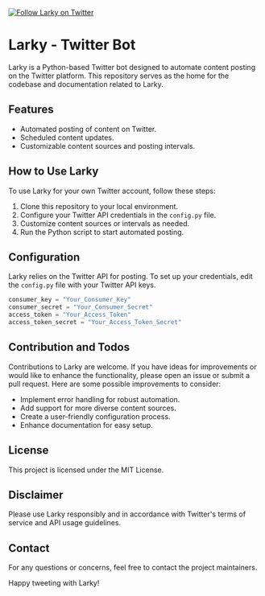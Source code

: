 
[![Follow Larky on Twitter](https://img.shields.io/twitter/follow/__Larky?label=Follow%20Larky&style=social)](https://twitter.com/__Larky)

# Larky - Twitter Bot

Larky is a Python-based Twitter bot designed to automate content posting on the Twitter platform. This repository serves as the home for the codebase and documentation related to Larky.

## Features

- Automated posting of content on Twitter.
- Scheduled content updates.
- Customizable content sources and posting intervals.

## How to Use Larky

To use Larky for your own Twitter account, follow these steps:

1. Clone this repository to your local environment.
2. Configure your Twitter API credentials in the `config.py` file.
3. Customize content sources or intervals as needed.
4. Run the Python script to start automated posting.

## Configuration

Larky relies on the Twitter API for posting. To set up your credentials, edit the `config.py` file with your Twitter API keys.

```python
consumer_key = "Your_Consumer_Key"
consumer_secret = "Your_Consumer_Secret"
access_token = "Your_Access_Token"
access_token_secret = "Your_Access_Token_Secret"
```

## Contribution and Todos

Contributions to Larky are welcome. If you have ideas for improvements or would like to enhance the functionality, please open an issue or submit a pull request. Here are some possible improvements to consider:

- Implement error handling for robust automation.
- Add support for more diverse content sources.
- Create a user-friendly configuration process.
- Enhance documentation for easy setup.

## License

This project is licensed under the MIT License.

## Disclaimer

Please use Larky responsibly and in accordance with Twitter's terms of service and API usage guidelines.

## Contact

For any questions or concerns, feel free to contact the project maintainers.

Happy tweeting with Larky!

